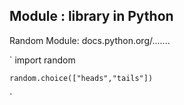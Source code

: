 ## Module : library in Python

Random Module: docs.python.org/.......




`
	import random

	random.choice(["heads","tails"])
`


